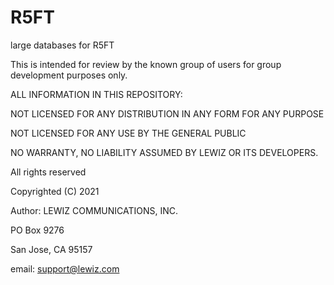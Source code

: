 # R5FT
large databases for R5FT

This is intended for review by the known group of users for group development purposes only. 

ALL INFORMATION IN THIS REPOSITORY:

NOT LICENSED FOR ANY DISTRIBUTION IN ANY FORM FOR ANY PURPOSE

NOT LICENSED FOR ANY USE BY THE GENERAL PUBLIC

NO WARRANTY, NO LIABILITY ASSUMED BY LEWIZ OR ITS DEVELOPERS.


All rights reserved

Copyrighted (C) 2021

Author: LEWIZ COMMUNICATIONS, INC.

PO Box 9276

San Jose, CA 95157

email: support@lewiz.com



